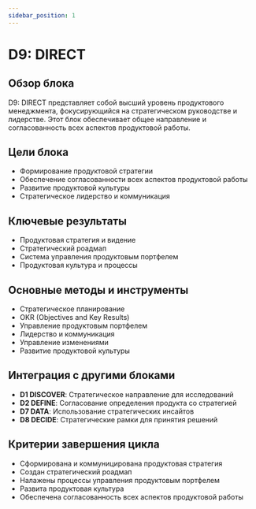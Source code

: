 ```yaml
---
sidebar_position: 1
---
```


# D9: DIRECT

## Обзор блока

D9: DIRECT представляет собой высший уровень продуктового менеджмента, фокусирующийся на стратегическом руководстве и лидерстве. Этот блок обеспечивает общее направление и согласованность всех аспектов продуктовой работы.

## Цели блока

- Формирование продуктовой стратегии
- Обеспечение согласованности всех аспектов продуктовой работы
- Развитие продуктовой культуры
- Стратегическое лидерство и коммуникация

## Ключевые результаты

- Продуктовая стратегия и видение
- Стратегический роадмап
- Система управления продуктовым портфелем
- Продуктовая культура и процессы

## Основные методы и инструменты

- Стратегическое планирование
- OKR (Objectives and Key Results)
- Управление продуктовым портфелем
- Лидерство и коммуникация
- Управление изменениями
- Развитие продуктовой культуры

## Интеграция с другими блоками

- **D1 DISCOVER**: Стратегическое направление для исследований
- **D2 DEFINE**: Согласование определения продукта со стратегией
- **D7 DATA**: Использование стратегических инсайтов
- **D8 DECIDE**: Стратегические рамки для принятия решений

## Критерии завершения цикла

- Сформирована и коммуницирована продуктовая стратегия
- Создан стратегический роадмап
- Налажены процессы управления продуктовым портфелем
- Развита продуктовая культура
- Обеспечена согласованность всех аспектов продуктовой работы